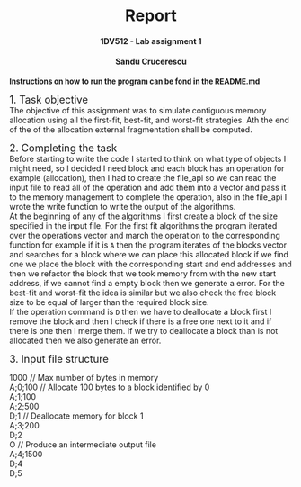 <h1 align= center>Report</h1>
<h4 align= center>1DV512 - Lab assignment 1 </h4>
<h4 align= center>Sandu Crucerescu</h4>

<font size=2 > **Instructions on how to run the program can be fond in the README.md** </font> 

<font size=4> 1. Task objective </font> \
The objective of this assignment was to simulate contiguous memory allocation using all the first-fit, best-fit, and worst-fit strategies. Ath the end of the of the allocation external fragmentation shall be computed.

<font size=4> 2. Completing the task </font> \
Before starting to write the code I started to think on what type of objects I might need, so I decided I need block and each block has an operation for example (allocation), then I had to create the file_api so we can read the input file to read all of the operation and add them into a vector and pass it to the memory management to complete the operation, also in the file_api I wrote the write function to write the output of the algorithms. \
At the beginning of any of the algorithms I first create a block of the size specified in the input file. For the first fit algorithms the program iterated over the operations vector and march the operation to the corresponding function for example if it is `A` then the program iterates of the blocks vector and searches for a block where we can place this allocated block if we find one we place the block with the corresponding start and end addresses and then we refactor the block that we took memory from with the new start address, if we cannot find a empty block then we generate a error.
For the best-fit and worst-fit the idea is similar but we also check the free block size to be equal of larger than the required block size.\
If the operation command is `D` then we have to deallocate a block first I remove the block and then I check if there is a free one next to it and if there is one then I merge them. If we try to deallocate a block than is not allocated then we also generate an error.

<font size=4> 3. Input file structure </font>

1000 // Max number of bytes in memory \
A;0;100 // Allocate 100 bytes to a block identified by 0 \
A;1;100 \
A;2;500 \
D;1 // Deallocate memory for block 1 \
A;3;200 \
D;2 \
O // Produce an intermediate output file \
A;4;1500 \
D;4 \
D;5
